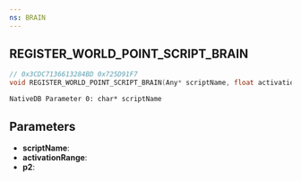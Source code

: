 ```yaml
---
ns: BRAIN
---
```

## REGISTER_WORLD_POINT_SCRIPT_BRAIN

```c
// 0x3CDC7136613284BD 0x725D91F7
void REGISTER_WORLD_POINT_SCRIPT_BRAIN(Any* scriptName, float activationRange, int p2);
```

```
NativeDB Parameter 0: char* scriptName
```

## Parameters
* **scriptName**: 
* **activationRange**: 
* **p2**: 

